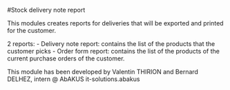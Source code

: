 #Stock delivery note report

This modules creates reports for deliveries that will be exported and printed for the customer.

2 reports:
    - Delivery note report: contains the list of the products that the customer picks
    - Order form report: contains the list of the products of the current purchase orders of the customer.

This module has been developed by Valentin THIRION and Bernard DELHEZ, intern @ AbAKUS it-solutions.abakus
